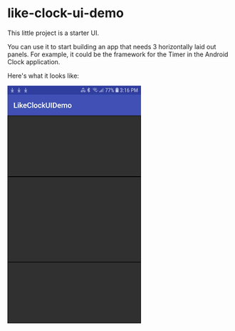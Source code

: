 # like-clock-ui-demo

This little project is a starter UI.

You can use it to start building an app that needs 3 horizontally laid out panels. For example, it could be the framework for the Timer in the Android Clock application.

Here's what it looks like:

![three horizontal panels](https://raw.githubusercontent.com/mdoery/like-clock-ui-demo/master/like-clock-ui-demo.jpg)
